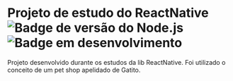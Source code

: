 # Projeto de estudo do ReactNative<br>![Badge de versão do Node.js](https://img.shields.io/badge/node.js-v14.17.2-orange) ![Badge em desenvolvimento](https://img.shields.io/badge/status-em%20desenvolvimento-green)
Projeto desenvolvido durante os estudos da lib ReactNative. Foi utilizado o conceito de um pet shop apelidado de Gatito.
